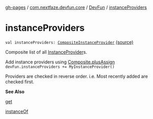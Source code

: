 [gh-pages](../../index.md) / [com.nextfaze.devfun.core](../index.md) / [DevFun](index.md) / [instanceProviders](./instance-providers.md)

# instanceProviders

`val instanceProviders: `[`CompositeInstanceProvider`](../../com.nextfaze.devfun.inject/-composite-instance-provider.md) [(source)](https://github.com/NextFaze/dev-fun/tree/master/devfun/src/main/java/com/nextfaze/devfun/core/DevFun.kt#L191)

Composite list of all [InstanceProvider](../../com.nextfaze.devfun.inject/-instance-provider/index.md)s.

Add instance providers using [Composite.plusAssign](../-composite/plus-assign.md) `devFun.instanceProviders += MyInstanceProvider()`

Providers are checked in reverse order.
i.e. Most recently added are checked first.

**See Also**

[get](get.md)

[instanceOf](instance-of.md)

